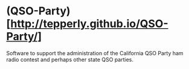 (QSO-Party)[http://tepperly.github.io/QSO-Party/]
=================================================

Software to support the administration of the California QSO Party ham radio contest and perhaps other state QSO parties.
